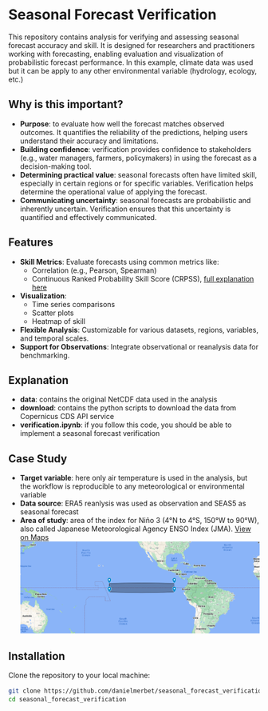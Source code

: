 # Seasonal Forecast Verification

This repository contains analysis for verifying and assessing seasonal forecast accuracy and skill. It is designed for researchers and practitioners working with forecasting, enabling evaluation and visualization of probabilistic forecast performance. In this example, climate data was used but it can be apply to any other environmental variable (hydrology, ecology, etc.)

## Why is this important?
- **Purpose**: to evaluate how well the forecast matches observed outcomes. It quantifies the reliability of the predictions, helping users understand their accuracy and limitations.
- **Building confidence**: verification provides confidence to stakeholders (e.g., water managers, farmers, policymakers) in using the forecast as a decision-making tool.
- **Determining practical value**: seasonal forecasts often have limited skill, especially in certain regions or for specific variables. Verification helps determine the operational value of applying the forecast.
- **Communicating uncertainty**: seasonal forecasts are probabilistic and inherently uncertain. Verification ensures that this uncertainty is quantified and effectively communicated.

## Features

- **Skill Metrics**: Evaluate forecasts using common metrics like:
  - Correlation (e.g., Pearson, Spearman)
  - Continuous Ranked Probability Skill Score (CRPSS), [full explanation here](https://www.lokad.com/continuous-ranked-probability-score)
- **Visualization**: 
  - Time series comparisons
  - Scatter plots
  - Heatmap of skill 
- **Flexible Analysis**: Customizable for various datasets, regions, variables, and temporal scales.
- **Support for Observations**: Integrate observational or reanalysis data for benchmarking.

## Explanation
- **data**: contains the original NetCDF data used in the analysis
- **download**: contains the python scripts to download the data from Copernicus CDS API service
- **verification.ipynb**: if you follow this code, you should be able to implement a seasonal forecast verification

## Case Study
- **Target variable**: here only air temperature is used in the analysis, but the workflow is reproducible to any meteorological or environmental variable
- **Data source**: ERA5 reanlysis was used as observation and SEAS5 as seasonal forecast
- **Area of study**: area of the index for Niño 3 (4°N to 4°S, 150°W to 90°W), also called Japanese Meteorological Agency ENSO Index (JMA). [View on Maps](https://www.google.com/maps/d/embed?mid=1kvhJP6_DFn7CQyJM9fstEXsvv4uUBCg&hl=en)
![Niño 3](./data/nino3.png)

## Installation

Clone the repository to your local machine:

```bash
git clone https://github.com/danielmerbet/seasonal_forecast_verification.git
cd seasonal_forecast_verification
